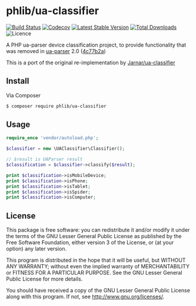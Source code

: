 # phlib/ua-classifier

[![Build Status](https://img.shields.io/travis/phlib/ua-classifier/master.svg)](https://travis-ci.org/phlib/ua-classifier)
[![Codecov](https://img.shields.io/codecov/c/github/phlib/ua-classifier.svg)](https://codecov.io/gh/phlib/ua-classifier)
[![Latest Stable Version](https://img.shields.io/packagist/v/phlib/ua-classifier.svg)](https://packagist.org/packages/phlib/ua-classifier)
[![Total Downloads](https://img.shields.io/packagist/dt/phlib/ua-classifier.svg)](https://packagist.org/packages/phlib/ua-classifier)
![Licence](https://img.shields.io/github/license/phlib/ua-classifier.svg)

A PHP ua-parser device classification project, to provide functionality that was removed in [ua-parser](https://github.com/tobie/ua-parser) 2.0
([4c77b2a](https://github.com/tobie/ua-parser/commit/4c77b2aa8d1f26f21e59c4901ea8c75bcbfb00aa))

This is a port of the original re-implementation by [Jarnar/ua-classifier](https://bitbucket.org/Jarnar/ua-classifier)

## Install

Via Composer

``` bash
$ composer require phlib/ua-classifier
```

## Usage

```php
require_once 'vendor/autoload.php';

$classifier = new \UAClassifier\Classifier();

// $result is UAParser result
$classification = $classifier->classify($result);

print $classification->isMobileDevice;
print $classification->isPhone;
print $classification->isTablet;
print $classification->isSpider;
print $classification->isComputer;
```

## License

This package is free software: you can redistribute it and/or modify
it under the terms of the GNU Lesser General Public License as published by
the Free Software Foundation, either version 3 of the License, or
(at your option) any later version.

This program is distributed in the hope that it will be useful,
but WITHOUT ANY WARRANTY; without even the implied warranty of
MERCHANTABILITY or FITNESS FOR A PARTICULAR PURPOSE.  See the
GNU Lesser General Public License for more details.

You should have received a copy of the GNU Lesser General Public License
along with this program.  If not, see <http://www.gnu.org/licenses/>.

